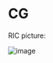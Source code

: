 # CG
RIC picture:

![image](https://github.com/user-attachments/assets/e0b1a0a9-ee2e-4449-9a6d-38b0f10eb3f3)
